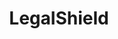 ---
facebook: https://facebook.com/legalshieldofficial
logohandle: legalshield
sort: legalshield
title: LegalShield
twitter: https://x.com/legalshield
website: https://www.legalshield.com/
youtube: https://youtube.com/user/legalshieldvideo
---